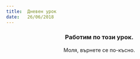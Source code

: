 ```yaml
---
title:  Дневен урок
date:   26/06/2018
---
```


### <center>Работим по този урок.</center>
<center>Моля, върнете се по-късно.</center>